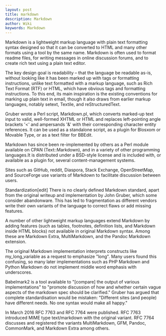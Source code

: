 ```yaml
---
layout: post
title: markdown
description: Markdown 
author: Wiki
keywords: Markdown
---
```

Markdown is a lightweight markup language with plain text formatting syntax designed so that it can be converted to HTML and many other formats using a tool by the same name. Markdown is often used to format readme files, for writing messages in online discussion forums, and to create rich text using a plain text editor.

The key design goal is readability – that the language be readable as-is, without looking like it has been marked up with tags or formatting instructions, unlike text formatted with a markup language, such as Rich Text Format (RTF) or HTML, which have obvious tags and formatting instructions. To this end, its main inspiration is the existing conventions for marking up plain text in email, though it also draws from earlier markup languages, notably setext, Textile, and reStructuredText.

Gruber wrote a Perl script, Markdown.pl, which converts marked-up text input to valid, well-formed XHTML or HTML and replaces left-pointing angle brackets '<' and ampersands '&' with their corresponding character entity references. It can be used as a standalone script, as a plugin for Blosxom or Movable Type, or as a text filter for BBEdit.

Markdown has since been re-implemented by others as a Perl module available on CPAN (Text::Markdown), and in a variety of other programming languages.It is distributed under a BSD-style license and is included with, or available as a plugin for, several content-management systems.

Sites such as GitHub, reddit, Diaspora, Stack Exchange, OpenStreetMap, and SourceForge use variants of Markdown to facilitate discussion between users.

Standardization[edit]
There is no clearly defined Markdown standard, apart from the original writeup and implementation by John Gruber, which some consider abandonware. This has led to fragmentation as different vendors write their own variants of the language to correct flaws or add missing features.

A number of other lightweight markup languages extend Markdown by adding features (such as tables, footnotes, definition lists, and Markdown inside HTML blocks) not available in original Markdown syntax. Among these are Markdown Extra, MultiMarkdown, and the Pandoc Markdown extension.

The original Markdown implementation interprets constructs like my_long_variable as a request to emphasize "long". Many users found this confusing, so many later implementations such as PHP Markdown and Python Markdown do not implement middle word emphasis with underscores.

Babelmark2 is a tool available to "[compare] the output of various implementations" to "promote discussion of how and whether certain vague aspects of the markdown spec should be clarified." Gruber has argued that complete standardisation would be mistaken: "Different sites (and people) have different needs. No one syntax would make all happy."

In March 2016 RFC 7763 and RFC 7764 were published. RFC 7763 introduced MIME type text/markdown with the original variant. RFC 7764 discusses and registered the variants MultiMarkdown, GFM, Pandoc, CommonMark, and Markdown Extra among others.